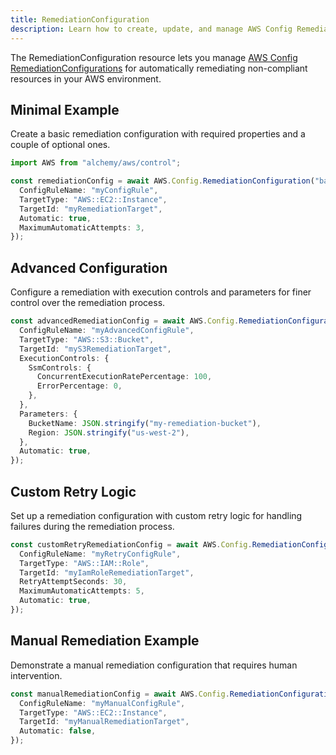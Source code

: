 ```yaml
---
title: RemediationConfiguration
description: Learn how to create, update, and manage AWS Config RemediationConfigurations using Alchemy Cloud Control.
---
```



The RemediationConfiguration resource lets you manage [AWS Config RemediationConfigurations](https://docs.aws.amazon.com/config/latest/userguide/) for automatically remediating non-compliant resources in your AWS environment.

## Minimal Example

Create a basic remediation configuration with required properties and a couple of optional ones.

```ts
import AWS from "alchemy/aws/control";

const remediationConfig = await AWS.Config.RemediationConfiguration("basicRemediationConfig", {
  ConfigRuleName: "myConfigRule",
  TargetType: "AWS::EC2::Instance",
  TargetId: "myRemediationTarget",
  Automatic: true,
  MaximumAutomaticAttempts: 3,
});
```

## Advanced Configuration

Configure a remediation with execution controls and parameters for finer control over the remediation process.

```ts
const advancedRemediationConfig = await AWS.Config.RemediationConfiguration("advancedRemediationConfig", {
  ConfigRuleName: "myAdvancedConfigRule",
  TargetType: "AWS::S3::Bucket",
  TargetId: "myS3RemediationTarget",
  ExecutionControls: {
    SsmControls: {
      ConcurrentExecutionRatePercentage: 100,
      ErrorPercentage: 0,
    },
  },
  Parameters: {
    BucketName: JSON.stringify("my-remediation-bucket"),
    Region: JSON.stringify("us-west-2"),
  },
  Automatic: true,
});
```

## Custom Retry Logic

Set up a remediation configuration with custom retry logic for handling failures during the remediation process.

```ts
const customRetryRemediationConfig = await AWS.Config.RemediationConfiguration("customRetryRemediationConfig", {
  ConfigRuleName: "myRetryConfigRule",
  TargetType: "AWS::IAM::Role",
  TargetId: "myIamRoleRemediationTarget",
  RetryAttemptSeconds: 30,
  MaximumAutomaticAttempts: 5,
  Automatic: true,
});
```

## Manual Remediation Example

Demonstrate a manual remediation configuration that requires human intervention.

```ts
const manualRemediationConfig = await AWS.Config.RemediationConfiguration("manualRemediationConfig", {
  ConfigRuleName: "myManualConfigRule",
  TargetType: "AWS::EC2::Instance",
  TargetId: "myManualRemediationTarget",
  Automatic: false,
});
```
